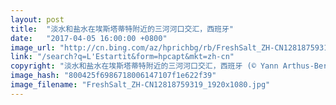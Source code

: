 ```yaml
---
layout: post
title:  "淡水和盐水在埃斯塔蒂特附近的三河河口交汇，西班牙"
date:   "2017-04-05 16:00:00 +0800"
image_url: "http://cn.bing.com/az/hprichbg/rb/FreshSalt_ZH-CN12818759319_1920x1080.jpg"
link: "/search?q=L'Estartit&form=hpcapt&mkt=zh-cn"
copyright: "淡水和盐水在埃斯塔蒂特附近的三河河口交汇，西班牙 (© Yann Arthus-Bertrand/Getty Images)"
image_hash: "800425f6986718006147107f1e622f39"
image_filename: "FreshSalt_ZH-CN12818759319_1920x1080.jpg"
---
```

